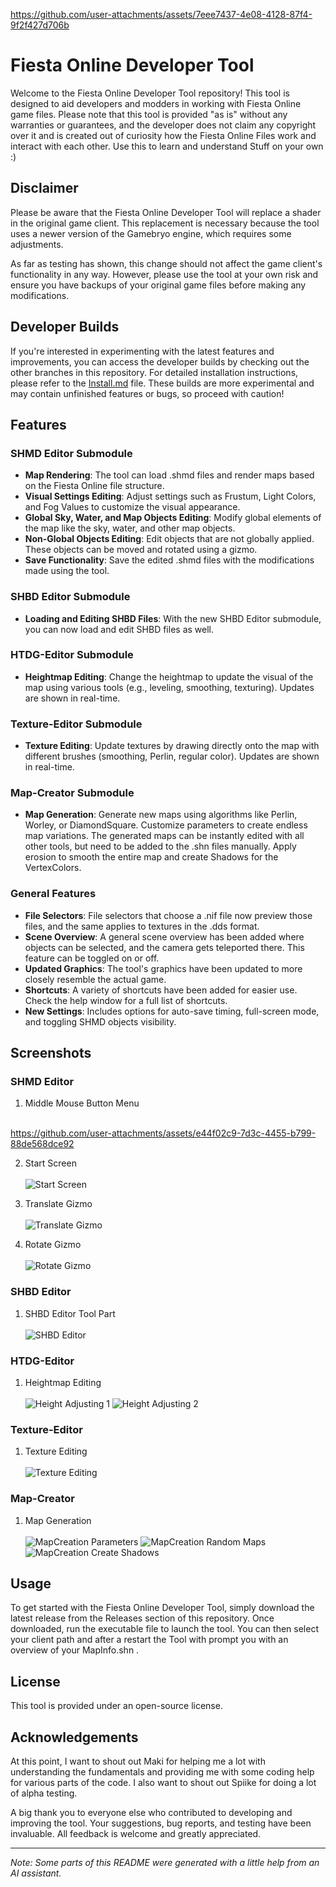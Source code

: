 
https://github.com/user-attachments/assets/7eee7437-4e08-4128-87f4-9f2f427d706b
# Fiesta Online Developer Tool

Welcome to the Fiesta Online Developer Tool repository! This tool is designed to aid developers and modders in working with Fiesta Online game files. Please note that this tool is provided "as is" without any warranties or guarantees, and the developer does not claim any copyright over it and is created out of curiosity how the Fiesta Online Files work and interact with each other. Use this to learn and understand Stuff on your own :)

## Disclaimer

Please be aware that the Fiesta Online Developer Tool will replace a shader in the original game client. This replacement is necessary because the tool uses a newer version of the Gamebryo engine, which requires some adjustments.

As far as testing has shown, this change should not affect the game client's functionality in any way. However, please use the tool at your own risk and ensure you have backups of your original game files before making any modifications.

## Developer Builds

If you're interested in experimenting with the latest features and improvements, you can access the developer builds by checking out the other branches in this repository. For detailed installation instructions, please refer to the [Install.md](./Install.md) file. These builds are more experimental and may contain unfinished features or bugs, so proceed with caution!

## Features

### SHMD Editor Submodule

- **Map Rendering**: The tool can load .shmd files and render maps based on the Fiesta Online file structure.
- **Visual Settings Editing**: Adjust settings such as Frustum, Light Colors, and Fog Values to customize the visual appearance.
- **Global Sky, Water, and Map Objects Editing**: Modify global elements of the map like the sky, water, and other map objects.
- **Non-Global Objects Editing**: Edit objects that are not globally applied. These objects can be moved and rotated using a gizmo.
- **Save Functionality**: Save the edited .shmd files with the modifications made using the tool.

### SHBD Editor Submodule

- **Loading and Editing SHBD Files**: With the new SHBD Editor submodule, you can now load and edit SHBD files as well.

### HTDG-Editor Submodule

- **Heightmap Editing**: Change the heightmap to update the visual of the map using various tools (e.g., leveling, smoothing, texturing). Updates are shown in real-time.

### Texture-Editor Submodule

- **Texture Editing**: Update textures by drawing directly onto the map with different brushes (smoothing, Perlin, regular color). Updates are shown in real-time.

### Map-Creator Submodule

- **Map Generation**: Generate new maps using algorithms like Perlin, Worley, or DiamondSquare. Customize parameters to create endless map variations. The generated maps can be instantly edited with all other tools, but need to be added to the .shn files manually. Apply erosion to smooth the entire map and create Shadows for the VertexColors.

### General Features

- **File Selectors**: File selectors that choose a .nif file now preview those files, and the same applies to textures in the .dds format.
- **Scene Overview**: A general scene overview has been added where objects can be selected, and the camera gets teleported there. This feature can be toggled on or off.
- **Updated Graphics**: The tool's graphics have been updated to more closely resemble the actual game.
- **Shortcuts**: A variety of shortcuts have been added for easier use. Check the help window for a full list of shortcuts.
- **New Settings**: Includes options for auto-save timing, full-screen mode, and toggling SHMD objects visibility.

## Screenshots

### SHMD Editor

1. Middle Mouse Button Menu<br></br>


https://github.com/user-attachments/assets/e44f02c9-7d3c-4455-b799-88de568dce92



2. Start Screen<br></br>
   ![Start Screen](./Images/StartScreen.jpg)

3. Translate Gizmo<br></br>
   ![Translate Gizmo](./Images/Translate.jpg)

4. Rotate Gizmo<br></br>
   ![Rotate Gizmo](./Images/Rotate.jpg)

### SHBD Editor

1. SHBD Editor Tool Part<br></br>
   ![SHBD Editor](./Images/SHBD.jpg)

### HTDG-Editor

1. Heightmap Editing<br></br>
   ![Height Adjusting 1](https://setnr12.work/static/images/TerrainEdit_2.gif)
   ![Height Adjusting 2](https://setnr12.work/static/images/TerrainEdit_1.gif)

### Texture-Editor

1. Texture Editing<br></br>
   ![Texture Editing](https://setnr12.work/static/images/TextureEdit.gif)

### Map-Creator

1. Map Generation<br></br>
   ![MapCreation Parameters](./Images/MapCreateAlgorithmParameters.gif)
   ![MapCreation Random Maps](./Images/MapCreateRandom.gif)
   ![MapCreation Create Shadows](./Images/MapCreateShadow.gif)

## Usage

To get started with the Fiesta Online Developer Tool, simply download the latest release from the Releases section of this repository. Once downloaded, run the executable file to launch the tool. You can then select your client path and after a restart the Tool with prompt you with an overview of your MapInfo.shn .

## License

This tool is provided under an open-source license. 

## Acknowledgements

At this point, I want to shout out Maki for helping me a lot with understanding the fundamentals and providing me with some coding help for various parts of the code. I also want to shout out Spiike for doing a lot of alpha testing.

A big thank you to everyone else who contributed to developing and improving the tool. Your suggestions, bug reports, and testing have been invaluable. All feedback is welcome and greatly appreciated.

---

*Note: Some parts of this README were generated with a little help from an AI assistant.*

